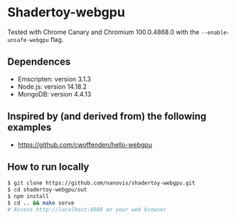 # Shadertoy-webgpu

Tested with Chrome Canary and Chromium 100.0.4868.0 with the `--enable-unsafe-webgpu` flag.

## Dependences
- Emscripten: version 3.1.3
- Node.js: version 14.18.2
- MongoDB: version 4.4.13

## Inspired by (and derived from) the following examples
- https://github.com/cwoffenden/hello-webgpu

## How to run locally
```sh
$ git clone https://github.com/nanovis/shadertoy-webgpu.git
$ cd shadertoy-webgpu/out
$ npm install
$ cd .. && make serve
# Access http://localhost:8080 on your web browser
```

